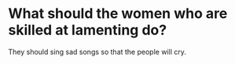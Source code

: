 # What should the women who are skilled at lamenting do?

They should sing sad songs so that the people will cry.
